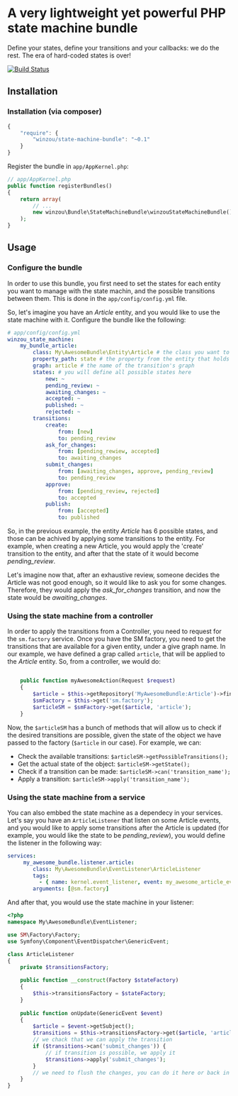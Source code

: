 A very lightweight yet powerful PHP state machine bundle
========================================================

Define your states, define your transitions and your callbacks: we do the rest.
The era of hard-coded states is over!

[![Build Status](https://travis-ci.org/winzou/StateMachineBundle.svg?branch=master)](https://travis-ci.org/winzou/StateMachineBundle)

Installation
---------------

### Installation (via composer)
```js
{
    "require": {
        "winzou/state-machine-bundle": "~0.1"
    }
}
```

Register the bundle in `app/AppKernel.php`:

```php
// app/AppKernel.php
public function registerBundles()
{
    return array(
        // ...
        new winzou\Bundle\StateMachineBundle\winzouStateMachineBundle(),
    );
}
```

Usage
-----

### Configure the bundle

In order to use this bundle, you first need to set the states for each entity you want to manage with the state machin, and the possible transitions between them. This is done in the `app/config/config.yml` file.

So, let's imagine you have an *Article* entity, and you would like to use the state machine with it. Configure the bundle like the following:

```yaml
# app/config/config.yml
winzou_state_machine:
    my_bundle_article:
        class: My\AwesomeBundle\Entity\Article # the class you want to use with the state machine
        property_path: state # the property from the entity that holds the state
        graph: article # the name of the transition's graph
        states: # you will define all possible states here
            new: ~
            pending_review: ~
            awaiting_changes: ~
            accepted: ~
            published: ~
            rejected: ~
        transitions:
            create:
                from: [new]
                to: pending_review
            ask_for_changes:
                from: [pending_rewiew, accepted]
                to: awaiting_changes
            submit_changes:
                from: [awaiting_changes, approve, pending_review]
                to: pending_review
            approve:
                from: [pending_review, rejected]
                to: accepted
            publish:
                from: [accepted]
                to: published
```

So, in the previous example, the entity *Article* has 6 possible states, and those can be achived by applying some transitions to the entity. For example, when creating a new Article, you would apply the 'create' transition to the entity, and after that the state of it would become *pending_review*. 

Let's imagine now that, after an exhaustive review, someone decides the Article was not good enough, so it would like to ask you for some changes. Therefore, they would apply the *ask_for_changes* transition, and now the state would be *awaiting_changes*.


### Using the state machine from a controller

In order to apply the transitions from a Controller, you need to request for the `sm.factory` service. Once you have the SM factory, you need to get the transitions that are available for a given entity, under a give graph name. In our example, we have defined a grap called `article`, that will be applied to the *Article* entity. So, from a controller, we would do:

``` php

    public function myAwesomeAction(Request $request)
    {
        $article = $this->getRepository('MyAwesomeBundle:Article')->find($request->get('id'));
        $smFactory = $this->get('sm.factory');
        $articleSM = $smFactory->get($article, 'article');
    }
```

Now, the `$articleSM` has a bunch of methods that will allow us to check if the desired transitions are possible, given the state of the object we have passed to the factory (`$article` in our case). For example, we can:

- Check the available transitions: `$articleSM->getPossibleTransitions();`
- Get the actual state of the object: `$articleSM->getState();`
- Check if a transition can be made: `$articleSM->can('transition_name');`
- Apply a transition: `$articleSM->apply('transition_name');`


### Using the state machine from a service

You can also embbed the state machine as a dependecy in your services. Let's say you have an `ArticleListener` that listen on some Article events, and you would like to apply some transitions after the Article is updated (for example, you would like the state to be *pending_review*), you would define the listener in the following way:

``` yaml
services:
     my_awesome_bundle.listener.article:
        class: My\AwesomeBundle\EventListener\ArticleListener
        tags:
          - { name: kernel.event_listener, event: my_awesome_article_event.on_update, method: onUpdate }
        arguments: [@sm.factory]
```

And after that, you would use the state machine in your listener:

``` php
<?php
namespace My\AwesomeBundle\EventListener;

use SM\Factory\Factory;
use Symfony\Component\EventDispatcher\GenericEvent;

class ArticleListener
{
    private $transitionsFactory;

    public function __construct(Factory $stateFactory)
    {
        $this->transitionsFactory = $stateFactory;
    }
    
    public function onUpdate(GenericEvent $event)
    {
        $article = $event->getSubject();
        $transitions = $this->transitionsFactory->get($article, 'article'); # notice that 'article' is the graph name
        // we chack that we can apply the transition
        if ($transitions->can('submit_changes')) {
            // if transition is possible, we apply it
            $transitions->apply('submit_changes');
        }
        // we need to flush the changes, you can do it here or back in your controller
    }
}
